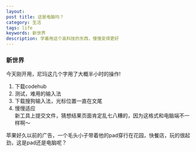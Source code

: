 ```yaml
---
layout: 
post title: 这是电脑吗？
category: 生活
tags: life
keywords: 新世界
description: 学着用这个高科技的东西，慢慢变得更好
---
```


### 新世界  
今天刚开用，尼玛这几个字用了大概半小时的操作!   
1. 下载codehub  
2. 测试，难用的输入法  
3. 下载搜狗输入法，光标位置一直在文尾  
4. 慢慢适应  
新工具上提交文件，猜想结果页面肯定乱七八糟的，因为这格式和电脑端不一样啊～

苹果好久以前的广告，一个毛头小子带着他的pad穿行在花园，快餐店，玩的很起劲，这是pad还是电脑呢？
